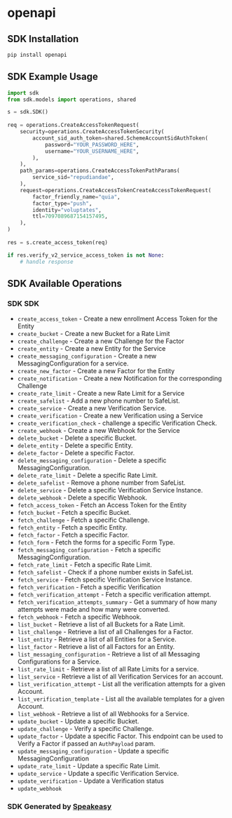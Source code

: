 # openapi

<!-- Start SDK Installation -->
## SDK Installation

```bash
pip install openapi
```
<!-- End SDK Installation -->

## SDK Example Usage
<!-- Start SDK Example Usage -->
```python
import sdk
from sdk.models import operations, shared

s = sdk.SDK()
    
req = operations.CreateAccessTokenRequest(
    security=operations.CreateAccessTokenSecurity(
        account_sid_auth_token=shared.SchemeAccountSidAuthToken(
            password="YOUR_PASSWORD_HERE",
            username="YOUR_USERNAME_HERE",
        ),
    ),
    path_params=operations.CreateAccessTokenPathParams(
        service_sid="repudiandae",
    ),
    request=operations.CreateAccessTokenCreateAccessTokenRequest(
        factor_friendly_name="quia",
        factor_type="push",
        identity="voluptates",
        ttl=7097089687154157495,
    ),
)
    
res = s.create_access_token(req)

if res.verify_v2_service_access_token is not None:
    # handle response
```
<!-- End SDK Example Usage -->

<!-- Start SDK Available Operations -->
## SDK Available Operations

### SDK SDK

* `create_access_token` - Create a new enrollment Access Token for the Entity
* `create_bucket` - Create a new Bucket for a Rate Limit
* `create_challenge` - Create a new Challenge for the Factor
* `create_entity` - Create a new Entity for the Service
* `create_messaging_configuration` - Create a new MessagingConfiguration for a service.
* `create_new_factor` - Create a new Factor for the Entity
* `create_notification` - Create a new Notification for the corresponding Challenge
* `create_rate_limit` - Create a new Rate Limit for a Service
* `create_safelist` - Add a new phone number to SafeList.
* `create_service` - Create a new Verification Service.
* `create_verification` - Create a new Verification using a Service
* `create_verification_check` - challenge a specific Verification Check.
* `create_webhook` - Create a new Webhook for the Service
* `delete_bucket` - Delete a specific Bucket.
* `delete_entity` - Delete a specific Entity.
* `delete_factor` - Delete a specific Factor.
* `delete_messaging_configuration` - Delete a specific MessagingConfiguration.
* `delete_rate_limit` - Delete a specific Rate Limit.
* `delete_safelist` - Remove a phone number from SafeList.
* `delete_service` - Delete a specific Verification Service Instance.
* `delete_webhook` - Delete a specific Webhook.
* `fetch_access_token` - Fetch an Access Token for the Entity
* `fetch_bucket` - Fetch a specific Bucket.
* `fetch_challenge` - Fetch a specific Challenge.
* `fetch_entity` - Fetch a specific Entity.
* `fetch_factor` - Fetch a specific Factor.
* `fetch_form` - Fetch the forms for a specific Form Type.
* `fetch_messaging_configuration` - Fetch a specific MessagingConfiguration.
* `fetch_rate_limit` - Fetch a specific Rate Limit.
* `fetch_safelist` - Check if a phone number exists in SafeList.
* `fetch_service` - Fetch specific Verification Service Instance.
* `fetch_verification` - Fetch a specific Verification
* `fetch_verification_attempt` - Fetch a specific verification attempt.
* `fetch_verification_attempts_summary` - Get a summary of how many attempts were made and how many were converted.
* `fetch_webhook` - Fetch a specific Webhook.
* `list_bucket` - Retrieve a list of all Buckets for a Rate Limit.
* `list_challenge` - Retrieve a list of all Challenges for a Factor.
* `list_entity` - Retrieve a list of all Entities for a Service.
* `list_factor` - Retrieve a list of all Factors for an Entity.
* `list_messaging_configuration` - Retrieve a list of all Messaging Configurations for a Service.
* `list_rate_limit` - Retrieve a list of all Rate Limits for a service.
* `list_service` - Retrieve a list of all Verification Services for an account.
* `list_verification_attempt` - List all the verification attempts for a given Account.
* `list_verification_template` - List all the available templates for a given Account.
* `list_webhook` - Retrieve a list of all Webhooks for a Service.
* `update_bucket` - Update a specific Bucket.
* `update_challenge` - Verify a specific Challenge.
* `update_factor` - Update a specific Factor. This endpoint can be used to Verify a Factor if passed an `AuthPayload` param.
* `update_messaging_configuration` - Update a specific MessagingConfiguration
* `update_rate_limit` - Update a specific Rate Limit.
* `update_service` - Update a specific Verification Service.
* `update_verification` - Update a Verification status
* `update_webhook`

<!-- End SDK Available Operations -->

### SDK Generated by [Speakeasy](https://docs.speakeasyapi.dev/docs/using-speakeasy/client-sdks)
